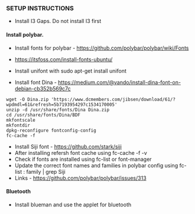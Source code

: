 ### SETUP INSTRUCTIONS

 - Install I3 Gaps. Do not install I3 first

#### Install polybar.

 - Install fonts for polybar - https://github.com/polybar/polybar/wiki/Fonts

 - https://itsfoss.com/install-fonts-ubuntu/

 - Install unifont with sudo apt-get install unifont

 - Install font Dina - https://medium.com/@vando/install-dina-font-on-debian-cb352b569c7c

```
wget -O Dina.zip 'https://www.dcmembers.com/jibsen/download/61/?wpdmdl=61&refresh=5b7193954297c1534170005'
unzip -d /usr/share/fonts/Dina Dina.zip
cd /usr/share/fonts/Dina/BDF
mkfontscale
mkfontdir
dpkg-reconfigure fontconfig-config
fc-cache -f
```
 - Install Siji font - https://github.com/stark/siji
 - After installing refersh font cache using fc-cache -f -v
 - Check if fonts are installed using fc-list or font-manager
 - Update the correct font names and families in polybar config using fc-list : family | grep Siji
 - Links - https://github.com/polybar/polybar/issues/313

#### Bluetooth
 - Install blueman and use the applet for bluetooth


